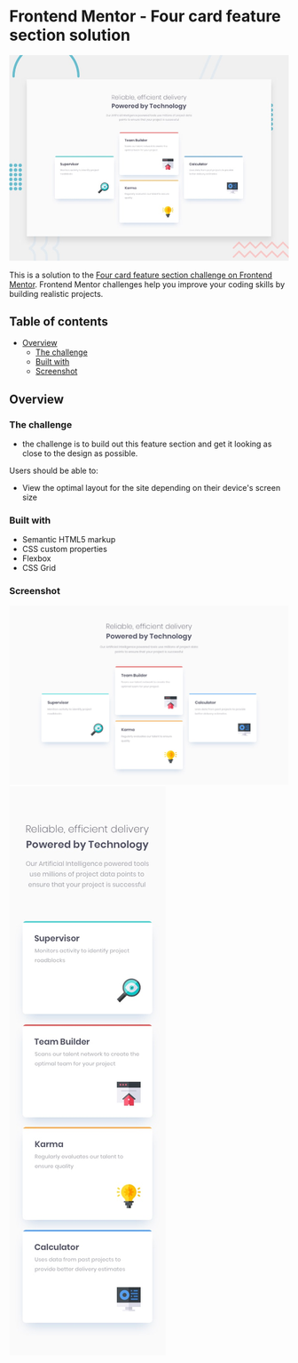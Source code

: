 # Frontend Mentor - Four card feature section solution
![Design preview for the Four card feature section coding challenge](./design/desktop-preview.jpg)


This is a solution to the [Four card feature section challenge on Frontend Mentor](https://www.frontendmentor.io/challenges/four-card-feature-section-weK1eFYK). Frontend Mentor challenges help you improve your coding skills by building realistic projects.

## Table of contents

- [Overview](#overview)
    - [The challenge](#the-challenge)
    - [Built with](#built-with)
    - [Screenshot](#screenshot)

## Overview

### The challenge
- the challenge is to build out this feature section and get it looking as close to the design as possible.

Users should be able to:

- View the optimal layout for the site depending on their device's screen size

### Built with

- Semantic HTML5 markup
- CSS custom properties
- Flexbox
- CSS Grid

### Screenshot

![](design/desktop-design.jpg)
![](design/mobile-design.jpg)




